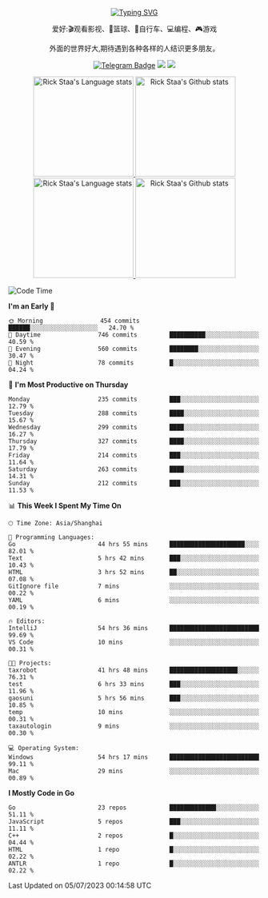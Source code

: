 <div align="center"> 

[![Typing SVG](https://readme-typing-svg.herokuapp.com?size=25&duration=2500&color=eeeeee&vCenter=true&width=200&height=40&lines=Hi+there+%F0%9F%91%8B%F0%9F%8F%BB;I'm+DanBai)](https://git.io/typing-svg)

爱好:🎬观看影视、🏀篮球、🚴自行车、💻编程、🎮游戏

外面的世界好大,期待遇到各种各样的人结识更多朋友。

[![Telegram Badge](https://img.shields.io/badge/-Telegram-blue?style=flat&logo=Telegram&logoColor=white)](https://t.me/danbai9420) 
[![](https://img.shields.io/badge/-Blog-brightgreen?style=flat&logo=Blogger&logoColor=white)](https://p00q.cn)
[![](https://img.shields.io/badge/-Email-red?style=flat&logo=Mail.Ru&logoColor=white)](mailto:danbai@88.com)
</div>

<!-- Light Mode -->
<div align="center"> 
<a href="https://github.com/anuraghazra/github-readme-stats#gh-light-mode-only">
<img height=200 src="https://github-readme-stats.vercel.app/api/top-langs/?username=danbai225&layout=compact&langs_count=10&hide_border=1&role=OWNER,COLLABORATOR#gh-light-mode-only" alt="Rick Staa's Language stats" />
</a>
<a href="https://github.com/anuraghazra/github-readme-stats#gh-light-mode-only">
<img height=200 src="https://github-readme-stats.vercel.app/api?username=danbai225&show_icons=true&count_private=true&line_height=28&hide_border=1&include_all_commits=true&card_width=450&role=OWNER,COLLABORATOR&exclude_repo=github-readme-stats#gh-light-mode-only" alt="Rick Staa's Github stats" />
</a>
</div>

<!-- Dark Mode -->
<div align="center"> 
<a href="https://github.com/anuraghazra/github-readme-stats#gh-dark-mode-only">
<img height=200 src="https://github-readme-stats.vercel.app/api/top-langs/?username=danbai225&layout=compact&langs_count=10&hide_border=1&role=OWNER,COLLABORATOR&theme=github_dark#gh-dark-mode-only" alt="Rick Staa's Language stats" />
</a>
<a href="https://github.com/anuraghazra/github-readme-stats#gh-dark-mode-only">
<img height=200 src="https://github-readme-stats.vercel.app/api?username=danbai225&show_icons=true&count_private=true&line_height=28&hide_border=1&include_all_commits=true&card_width=450&role=OWNER,COLLABORATOR&exclude_repo=github-readme-stats&theme=github_dark#gh-dark-mode-only" alt="Rick Staa's Github stats" />
</a>
</div>

<!--START_SECTION:waka-->
![Code Time](http://img.shields.io/badge/Code%20Time-550%20hrs%2016%20mins-blue)

**I'm an Early 🐤** 

```text
🌞 Morning                454 commits         ██████░░░░░░░░░░░░░░░░░░░   24.70 % 
🌆 Daytime                746 commits         ██████████░░░░░░░░░░░░░░░   40.59 % 
🌃 Evening                560 commits         ████████░░░░░░░░░░░░░░░░░   30.47 % 
🌙 Night                  78 commits          █░░░░░░░░░░░░░░░░░░░░░░░░   04.24 % 
```
📅 **I'm Most Productive on Thursday** 

```text
Monday                   235 commits         ███░░░░░░░░░░░░░░░░░░░░░░   12.79 % 
Tuesday                  288 commits         ████░░░░░░░░░░░░░░░░░░░░░   15.67 % 
Wednesday                299 commits         ████░░░░░░░░░░░░░░░░░░░░░   16.27 % 
Thursday                 327 commits         ████░░░░░░░░░░░░░░░░░░░░░   17.79 % 
Friday                   214 commits         ███░░░░░░░░░░░░░░░░░░░░░░   11.64 % 
Saturday                 263 commits         ████░░░░░░░░░░░░░░░░░░░░░   14.31 % 
Sunday                   212 commits         ███░░░░░░░░░░░░░░░░░░░░░░   11.53 % 
```


📊 **This Week I Spent My Time On** 

```text
🕑︎ Time Zone: Asia/Shanghai

💬 Programming Languages: 
Go                       44 hrs 55 mins      █████████████████████░░░░   82.01 % 
Text                     5 hrs 42 mins       ███░░░░░░░░░░░░░░░░░░░░░░   10.43 % 
HTML                     3 hrs 52 mins       ██░░░░░░░░░░░░░░░░░░░░░░░   07.08 % 
GitIgnore file           7 mins              ░░░░░░░░░░░░░░░░░░░░░░░░░   00.22 % 
YAML                     6 mins              ░░░░░░░░░░░░░░░░░░░░░░░░░   00.19 % 

🔥 Editors: 
IntelliJ                 54 hrs 36 mins      █████████████████████████   99.69 % 
VS Code                  10 mins             ░░░░░░░░░░░░░░░░░░░░░░░░░   00.31 % 

🐱‍💻 Projects: 
taxrobot                 41 hrs 48 mins      ███████████████████░░░░░░   76.31 % 
test                     6 hrs 33 mins       ███░░░░░░░░░░░░░░░░░░░░░░   11.96 % 
gaosuni                  5 hrs 56 mins       ███░░░░░░░░░░░░░░░░░░░░░░   10.85 % 
temp                     10 mins             ░░░░░░░░░░░░░░░░░░░░░░░░░   00.31 % 
taxautologin             9 mins              ░░░░░░░░░░░░░░░░░░░░░░░░░   00.30 % 

💻 Operating System: 
Windows                  54 hrs 17 mins      █████████████████████████   99.11 % 
Mac                      29 mins             ░░░░░░░░░░░░░░░░░░░░░░░░░   00.89 % 
```

**I Mostly Code in Go** 

```text
Go                       23 repos            █████████████░░░░░░░░░░░░   51.11 % 
JavaScript               5 repos             ███░░░░░░░░░░░░░░░░░░░░░░   11.11 % 
C++                      2 repos             █░░░░░░░░░░░░░░░░░░░░░░░░   04.44 % 
HTML                     1 repo              █░░░░░░░░░░░░░░░░░░░░░░░░   02.22 % 
ANTLR                    1 repo              █░░░░░░░░░░░░░░░░░░░░░░░░   02.22 % 
```




 Last Updated on 05/07/2023 00:14:58 UTC
<!--END_SECTION:waka-->
